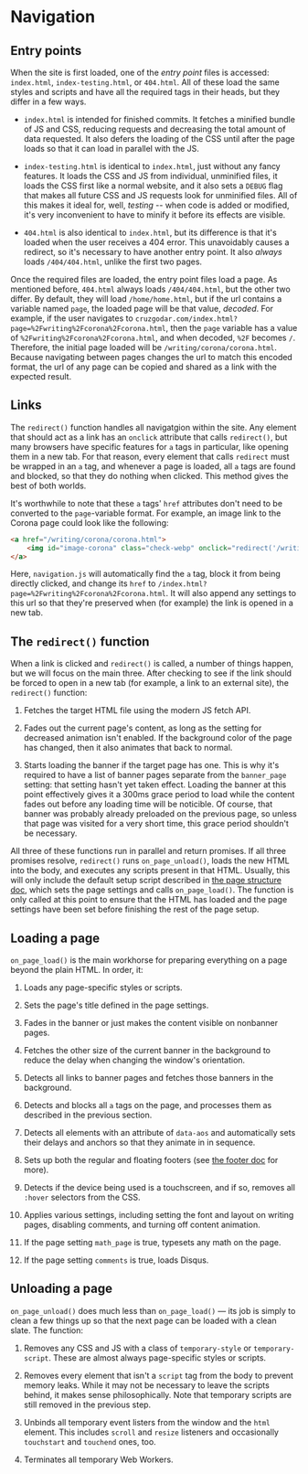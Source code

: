 # Navigation



## Entry points

When the site is first loaded, one of the *entry point* files is accessed: `index.html`, `index-testing.html`, or `404.html`. All of these load the same styles and scripts and have all the required tags in their heads, but they differ in a few ways.

- `index.html` is intended for finished commits. It fetches a minified bundle of JS and CSS, reducing requests and decreasing the total amount of data requested. It also defers the loading of the CSS until after the page loads so that it can load in parallel with the JS.

- `index-testing.html` is identical to `index.html`, just without any fancy features. It loads the CSS and JS from individual, unminified files, it loads the CSS first like a normal website, and it also sets a `DEBUG` flag that makes all future CSS and JS requests look for unminified files. All of this makes it ideal for, well, *testing* -- when code is added or modified, it's very inconvenient to have to minify it before its effects are visible.

- `404.html` is also identical to `index.html`, but its difference is that it's loaded when the user receives a 404 error. This unavoidably causes a redirect, so it's necessary to have another entry point. It also *always* loads `/404/404.html`, unlike the first two pages.

Once the required files are loaded, the entry point files load a page. As mentioned before, `404.html` always loads `/404/404.html`, but the other two differ. By default, they will load `/home/home.html`, but if the url contains a variable named `page`, the loaded page will be that value, *decoded*. For example, if the user navigates to `cruzgodar.com/index.html?page=%2Fwriting%2Fcorona%2Fcorona.html`, then the `page` variable has a value of `%2Fwriting%2Fcorona%2Fcorona.html`, and when decoded, `%2F` becomes `/`. Therefore, the initial page loaded will be `/writing/corona/corona.html`. Because navigating between pages changes the url to match this encoded format, the url of any page can be copied and shared as a link with the expected result.



## Links

The `redirect()` function handles all navigatgion within the site. Any element that should act as a link has an `onclick` attribute that calls `redirect()`, but many browsers have specific features for `a` tags in particular, like opening them in a new tab. For that reason, every element that calls `redirect` must be wrapped in an `a` tag, and whenever a page is loaded, all `a` tags are found and blocked, so that they do nothing when clicked. This method gives the best of both worlds.

It's worthwhile to note that these `a` tags' `href` attributes don't need to be converted to the `page`-variable format. For example, an image link to the Corona page could look like the following:

```html
<a href="/writing/corona/corona.html">
	<img id="image-corona" class="check-webp" onclick="redirect('/writing/corona/corona.html')" src="" alt="Corona"></img>
</a>
```

Here, `navigation.js` will automatically find the `a` tag, block it from being directly clicked, and change its `href` to `/index.html?page=%2Fwriting%2Fcorona%2Fcorona.html`. It will also append any settings to this url so that they're preserved when (for example) the link is opened in a new tab.



## The `redirect()` function

When a link is clicked and `redirect()` is called, a number of things happen, but we will focus on the main three. After checking to see if the link should be forced to open in a new tab (for example, a link to an external site), the `redirect()` function:

1. Fetches the target HTML file using the modern JS fetch API.

2. Fades out the current page's content, as long as the setting for decreased animation isn't enabled. If the background color of the page has changed, then it also animates that back to normal.

3. Starts loading the banner if the target page has one. This is why it's required to have a list of banner pages separate from the `banner_page` setting: that setting hasn't yet taken effect. Loading the banner at this point effectively gives it a 300ms grace period to load while the content fades out before any loading time will be noticible. Of course, that banner was probably already preloaded on the previous page, so unless that page was visited for a very short time, this grace period shouldn't be necessary.

All three of these functions run in parallel and return promises. If all three promises resolve, `redirect()` runs `on_page_unload()`, loads the new HTML into the body, and executes any scripts present in that HTML. Usually, this will only include the default setup script described in [the page structure doc](https://github.com/90259025/90259025.github.io/blob/master/docs/page-structure.md), which sets the page settings and calls `on_page_load()`. The function is only called at this point to ensure that the HTML has loaded and the page settings have been set before finishing the rest of the page setup.



## Loading a page

`on_page_load()` is the main workhorse for preparing everything on a page beyond the plain HTML. In order, it:

1. Loads any page-specific styles or scripts.

2. Sets the page's title defined in the page settings.

3. Fades in the banner or just makes the content visible on nonbanner pages.

4. Fetches the other size of the current banner in the background to reduce the delay when changing the window's orientation.

5. Detects all links to banner pages and fetches those banners in the background.

6. Detects and blocks all `a` tags on the page, and processes them as described in the previous section.

7. Detects all elements with an attribute of `data-aos` and automatically sets their delays and anchors so that they animate in in sequence.

8. Sets up both the regular and floating footers (see [the footer doc](https://github.com/90259025/90259025.github.io/blob/master/docs/footer.md) for more).

9. Detects if the device being used is a touchscreen, and if so, removes all `:hover` selectors from the CSS.

10. Applies various settings, including setting the font and layout on writing pages, disabling comments, and turning off content animation.

11. If the page setting `math_page` is true, typesets any math on the page.

12. If the page setting `comments` is true, loads Disqus.



## Unloading a page

`on_page_unload()` does much less than `on_page_load()` — its job is simply to clean a few things up so that the next page can be loaded with a clean slate. The function:

1. Removes any CSS and JS with a class of `temporary-style` or `temporary-script`. These are almost always page-specific styles or scripts.

2. Removes every element that isn't a `script` tag from the body to prevent memory leaks. While it may not be necessary to leave the scripts behind, it makes sense philosophically. Note that temporary scripts are still removed in the previous step.

3. Unbinds all temporary event listers from the window and the `html` element. This includes `scroll` and `resize` listeners and occasionally `touchstart` and `touchend` ones, too.

4. Terminates all temporary Web Workers.